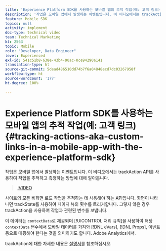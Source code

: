 ```yaml
---
title: 'Experience Platform SDK를 사용하는 모바일 앱의 추적 작업(예: 고객 링크)'
description: '작업은 모바일 앱에서 발생하는 이벤트입니다. 이 비디오에서는 trackAction API를 사용하여 작업을 추적하고 측정하는 방법에 대해 알아봅니다. '
feature: Mobile SDK
topics: null
activity: implement
doc-type: technical video
team: Technical Marketing
kt: 2563
topic: Mobile
role: "Developer, Data Engineer"
level: Experienced
exl-id: 541c51b8-638e-43b4-90ac-0ce94290a141
translation-type: ht
source-git-commit: 5dead486510dd74b7f6a04848ecd7dc03267958f
workflow-type: ht
source-wordcount: '177'
ht-degree: 100%

---
```


# Experience Platform SDK를 사용하는 모바일 앱의 추적 작업(예: 고객 링크) {#tracking-actions-aka-custom-links-in-a-mobile-app-with-the-experience-platform-sdk}

작업은 모바일 앱에서 발생하는 이벤트입니다. 이 비디오에서는 trackAction API를 사용하여 작업을 추적하고 측정하는 방법에 대해 알아봅니다.

>[!VIDEO](https://video.tv.adobe.com/v/26268/?quality=12)

사이트의 모든 비화면 로드 작업을 추적하는 데 사용해야 하는 API입니다. 화면이 나타나면 trackState를 사용하여 페이지 뷰의 횟수를 트리거합니다. 그렇지 않은 경우 trackAction을 사용하여 작업과 관련된 변수를 보냅니다.

이 데이터는 `contextData`로 제공되며 [!UICONTROL 처리 규칙]을 사용하여 해당 `contextData` 변수에서 모바일 데이터를 가져와 [!DNL eVars], [!DNL Props], 이벤트 등으로 매핑해야 한다는 것을 의미하기도 합니다. Adobe Analytics에서.

trackAction에 대한 자세한 내용은 [설명서](https://aep-sdks.gitbook.io/docs/using-mobile-extensions/mobile-core/configuration-reference/mobile-core-api-reference)를 참조하십시오.
